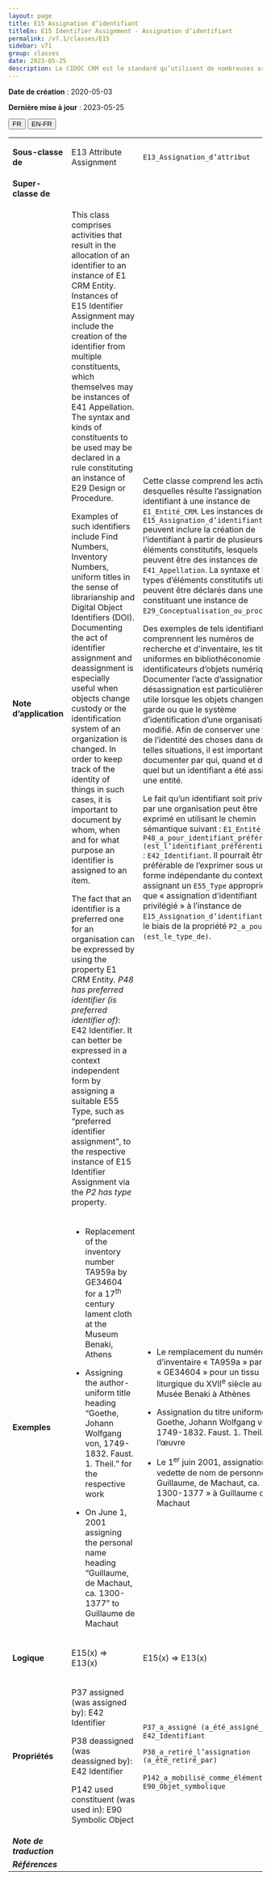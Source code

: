 ```yaml
---
layout: page
title: E15 Assignation d’identifiant
titleEn: E15 Identifier Assignment - Assignation d’identifiant
permalink: /v7.1/classes/E15
sidebar: v71
group: classes
date: 2023-05-25
description: Le CIDOC CRM est le standard qu’utilisent de nombreuses organisations pour l’échange et l’intégration de jeux de données et de spécifications patrimoniales. Il est développé et maintenu à jour exclusivement en anglais par le CRM SIG, un sous-groupe du Conseil international des musées (ICOM). Ceci est une traduction officielle en français développée par la Traduction en français du CIDOC CRM, une initiative qui offre une version française à jour et accessible ouvertement et gratuitement du standard CIDOC CRM et en démocratise l'usage dans la communauté patrimoniale francophone. ------------ The CIDOC CRM is the standard used by many heritage organizations for the exchange and integration of museum collection datasets and specifications. It is developed and maintained exclusively in English by the CRM SIG, a subgroup of the International Council of Museums (ICOM). This is an official translation developed by the Traduction en français du CIDOC CRM, an initiative offering an open, up-to-date, and free French version of the CIDOC CRM standard, and democratizing its use in the francophone heritage community.
---
```


**Date de création** : 2020-05-03

**Dernière mise à jour** : 2023-05-25

<div class="lang-buttons">
 <button id="fr" class="activate">FR</button>
 <button id="en-fr">EN-FR</button>
</div>

<table>
<tbody>
<tr>
<td><strong>Sous-classe de</strong></td>
<td class="en">
<p>E13 Attribute Assignment</p>
</td>
<td>
<p><code class="language-plaintext highlighter-rouge">E13_Assignation_d’attribut</code></p>
</td>
</tr>
<tr>
<td><strong>Super-classe de</strong></td>
<td class="en">
</td>
<td>
</td>
</tr>
<tr>
<td><strong>Note d’application</strong></td>
<td class="en">
<p>This class comprises activities that result in the allocation of an identifier to an instance of E1 CRM Entity. Instances of E15 Identifier Assignment may include the creation of the identifier from multiple constituents, which themselves may be instances of E41 Appellation. The syntax and kinds of constituents to be used may be declared in a rule constituting an instance of E29 Design or Procedure.</p>
<p>Examples of such identifiers include Find Numbers, Inventory Numbers, uniform titles in the sense of librarianship and Digital Object Identifiers (DOI). Documenting the act of identifier assignment and deassignment is especially useful when objects change custody or the identification system of an organization is changed. In order to keep track of the identity of things in such cases, it is important to document by whom, when and for what purpose an identifier is assigned to an item.</p>
<p>The fact that an identifier is a preferred one for an organisation can be expressed by using the property E1 CRM Entity<em>. P48 has preferred identifier (is preferred identifier of): </em>E42 Identifier. It can better be expressed in a context independent form by assigning a suitable E55 Type, such as “preferred identifier assignment”, to the respective instance of E15 Identifier Assignment via the <em>P2 has type</em> property.</p>
</td>
<td>
<p>Cette classe comprend les activités desquelles résulte l’assignation d’un identifiant à une instance de <code class="language-plaintext highlighter-rouge">E1_Entité_CRM</code>. Les instances de <code class="language-plaintext highlighter-rouge">E15_Assignation_d’identifiant</code>  peuvent inclure la création de l’identifiant à partir de plusieurs éléments constitutifs, lesquels peuvent être des instances de <code class="language-plaintext highlighter-rouge">E41_Appellation</code>. La syntaxe et les types d’éléments constitutifs utilisés peuvent être déclarés dans une règle constituant une instance de <code class="language-plaintext highlighter-rouge">E29_Conceptualisation_ou_procédure</code>.</p>
<p>Des exemples de tels identifiants comprennent les numéros de recherche et d'inventaire, les titres uniformes en bibliothéconomie et les identificateurs d’objets numériques. Documenter l’acte d’assignation et de désassignation est particulièrement utile lorsque les objets changent de garde ou que le système d’identification d’une organisation est modifié. Afin de conserver une trace de l’identité des choses dans de telles situations, il est important de documenter par qui, quand et dans quel but un identifiant a été assigné à une entité. </p>
<p>Le fait qu’un identifiant soit privilégié par une organisation peut être exprimé en utilisant le chemin sémantique suivant : <code class="language-plaintext highlighter-rouge">E1_Entité_CRM</code>. <code class="language-plaintext highlighter-rouge">P48_a_pour_identifiant_préférentiel (est_l’identifiant_préférentiel_de) </code>: <code class="language-plaintext highlighter-rouge">E42_Identifiant</code>. Il pourrait être préférable de l’exprimer sous une forme indépendante du contexte en assignant un <code class="language-plaintext highlighter-rouge">E55_Type</code> approprié, tel que « assignation d’identifiant privilégié » à l’instance de <code class="language-plaintext highlighter-rouge">E15_Assignation_d’identifiant</code>, par le biais de la propriété <code class="language-plaintext highlighter-rouge">P2_a_pour_type (est_le_type_de)</code>. </p>
</td>
</tr>
<tr>
<td><strong>Exemples</strong></td>
<td class="en">
<ul>
<li><p>Replacement of the inventory number TA959a by GE34604 for a 17<sup>th</sup> century lament cloth at the Museum Benaki, Athens</p>
</li>
<li><p>Assigning the author-uniform title heading “Goethe, Johann Wolfgang von, 1749-1832. Faust. 1. Theil.” for the respective work</p>
</li>
<li><p>On June 1, 2001 assigning the personal name heading “Guillaume, de Machaut, ca. 1300-1377” to Guillaume de Machaut</p>
</li>
</ul>
</td>
<td>
<ul>
<li><p>Le remplacement du numéro d’inventaire « TA959a » par « GE34604 » pour un tissu liturgique du XVII<sup>e</sup> siècle au Musée Benaki à Athènes</p>
</li>
<li><p>Assignation du titre uniforme « Goethe, Johann Wolfgang von, 1749-1832. Faust. 1. Theil. » à l’œuvre</p>
</li>
<li><p>Le 1<sup>er</sup> juin 2001, assignation de la vedette de nom de personne « Guillaume, de Machaut, ca. 1300-1377 » à Guillaume de Machaut</p>
</li>
</ul>
</td>
</tr>
<tr>
<td><strong>Logique</strong></td>
<td class="en">
<p>E15(x) ⇒ E13(x)</p>
</td>
<td>
<p>E15(x) ⇒ E13(x)</p>
</td>
</tr>
<tr>
<td><strong>Propriétés</strong></td>
<td class="en">
<p>P37 assigned (was assigned by): E42 Identifier</p>
<p>P38 deassigned (was deassigned by): E42 Identifier</p>
<p>P142 used constituent (was used in): E90 Symbolic Object</p>
</td>
<td>
<p><code class="language-plaintext highlighter-rouge">P37_a_assigné (a_été_assigné_par)</code> : <code class="language-plaintext highlighter-rouge">E42_Identifiant</code></p>
<p><code class="language-plaintext highlighter-rouge">P38_a_retiré_l’assignation (a_été_retiré_par)</code> </p>
<p><code class="language-plaintext highlighter-rouge">P142_a_mobilisé_comme_élément</code> : <code class="language-plaintext highlighter-rouge">E90_Objet_symbolique</code> </p>
</td>
</tr>
<tr>
<td><strong><em>Note de traduction</em></strong></td>
<td colspan="2">
</td>
</tr>
<tr>
<td><strong><em>Références</em></strong></td>
<td colspan="2">
</td>
</tr>
</tbody>
</table>
